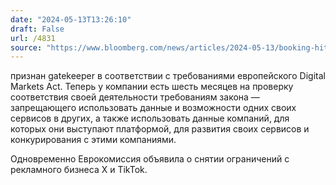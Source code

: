 ```yaml
---
date: "2024-05-13T13:26:10"
draft: False
url: /4831
source: "https://www.bloomberg.com/news/articles/2024-05-13/booking-hit-by-eu-s-crackdown-on-powerful-tech-platforms"
---
```


признан gatekeeper в соответствии с требованиями европейского Digital Markets Act. Теперь у компании есть шесть месяцев на проверку соответствия своей деятельности требованиям закона — запрещающего использовать данные и возможности одних своих сервисов в других, а также использовать данные компаний, для которых они выступают платформой, для развития своих сервисов и конкурирования с этими компаниями.

Одновременно Еврокомиссия объявила о снятии ограничений с рекламного бизнеса X и TikTok.
